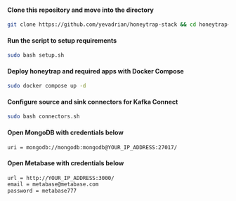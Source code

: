 #### Clone this repository and move into the directory
```bash
git clone https://github.com/yevadrian/honeytrap-stack && cd honeytrap-stack
```

#### Run the script to setup requirements
```bash
sudo bash setup.sh
```

#### Deploy honeytrap and required apps with Docker Compose
```bash
sudo docker compose up -d
```

#### Configure source and sink connectors for Kafka Connect
```bash
sudo bash connectors.sh
```

#### Open MongoDB with credentials below
```txt
uri = mongodb://mongodb:mongodb@YOUR_IP_ADDRESS:27017/
```

#### Open Metabase with credentials below
```txt
url = http://YOUR_IP_ADDRESS:3000/
email = metabase@metabase.com
password = metabase777
```
